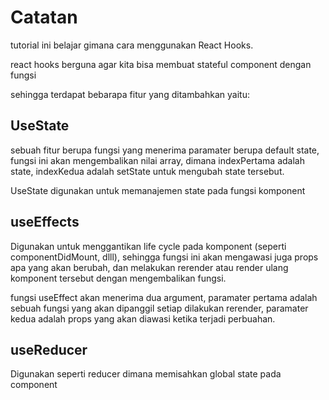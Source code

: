 # Catatan

tutorial ini belajar gimana cara menggunakan React Hooks.

react hooks berguna agar kita bisa membuat stateful component dengan fungsi

sehingga terdapat bebarapa fitur yang ditambahkan yaitu:

## UseState

sebuah fitur berupa fungsi yang menerima paramater berupa default state, fungsi ini akan mengembalikan nilai array, dimana indexPertama adalah state, indexKedua adalah setState untuk mengubah state tersebut.

UseState digunakan untuk memanajemen state pada fungsi komponent

## useEffects

Digunakan untuk menggantikan life cycle pada komponent (seperti componentDidMount, dlll), sehingga fungsi ini akan mengawasi juga props apa yang akan berubah, dan melakukan rerender atau render ulang komponent tersebut dengan mengembalikan fungsi.

fungsi useEffect akan menerima dua argument, paramater pertama adalah sebuah fungsi yang akan dipanggil setiap dilakukan rerender, paramater kedua adalah props yang akan diawasi ketika terjadi perbuahan.

## useReducer

Digunakan seperti reducer dimana memisahkan global state pada component
